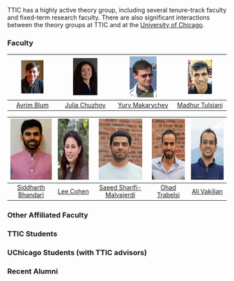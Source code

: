 

TTIC has a highly active theory group, including several tenure-track faculty and fixed-term research faculty. There are also significant interactions between the theory groups at TTIC and at the [University of Chicago](http://theory.cs.uchicago.edu).





### Faculty

| <img src="avrim.jpg" height="50%" width="50%"> | <img src="julia.jpg"  height="50%" width="50%"> | <img src="yury.jpg"  height="50%" width="50%">  |  <img src="madhur.jpg"  height="50%" width="50%">  |
| :--------------------------------------------: | :---------------------------------------------: | :---------------------------------------------: | :------------------------------------------------: |
|  [Avrim Blum](https://home.ttic.edu/~avrim/)   | [Julia Chuzhoy](https://home.ttic.edu/~cjulia/) | [Yury Makarychev](https://home.ttic.edu/~yury/) | [Madhur Tulsiani](https://home.ttic.edu/~madhurt/) |



|      <img src="siddharth.jpg" height="140" width="100">      |    <img src="lee.jpg" height="140" width="100">     |        <img src="saeed.jpg" height="140" width="100">        |        <img src="ohad.jpg" height="140" width="100">        |  <img src="ali.jpg" height="140" width="100">  |
| :----------------------------------------------------------: | :-------------------------------------------------: | :----------------------------------------------------------: | :---------------------------------------------------------: | :--------------------------------------------: |
| [Siddharth Bhandari](https://sites.google.com/view/siddharth-bhandari/) | [Lee Cohen](https://sites.google.com/view/leecohen) | [Saeed Sharifi-Malvajerdi](https://sites.google.com/view/saeedsh/home) | [Ohad Trabelsi](https://sites.google.com/view/ohadtrabelsi) | [Ali Vakilian](https://www.mit.edu/~vakilian/) |





### Other Affiliated Faculty



### TTIC Students



### UChicago Students (with TTIC advisors)



### Recent Alumni





